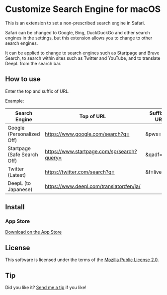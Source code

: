 # Customize Search Engine for macOS

This is an extension to set a non-prescribed search engine in Safari.

Safari can be changed to Google, Bing, DuckDuckGo and other search engines in the settings, but this extension allows you to change to other search engines.

It can be applied to change to search engines such as Startpage and Brave Search, to search within sites such as Twitter and YouTube, and to translate DeepL from the search bar.

## How to use

Enter the top and suffix of URL.

Example:

| Search Engine | Top of URL | Suffix of URL |
| ------------- | ---------- | ------------- |
| Google (Personalized Off) | https://www.google.com/search?q= | &pws=0 |
| Startpage (Safe Search Off) | https://www.startpage.com/sp/search?query= | &qadf=none |
| Twitter (Latest) | https://twitter.com/search?q= | &f=live |
| DeepL (to Japanese) | https://www.deepl.com/translator#en/ja/ |  |

## Install

### App Store

[Download on the App Store](https://apps.apple.com/app/customize-search-engine/id6445840140)

## License

This software is licensed under the terms of the [Mozilla Public License 2.0](https://www.mozilla.org/en-US/MPL/2.0/).

## Tip

Did you like it? [Send me a tip](https://tsg0o0.com/tip/) if you like!
